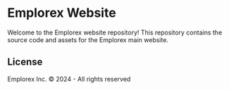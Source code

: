 # Emplorex Website

Welcome to the Emplorex website repository! This repository contains the source code and assets for the Emplorex main website.

## License

Emplorex Inc. &copy; 2024 - All rights reserved